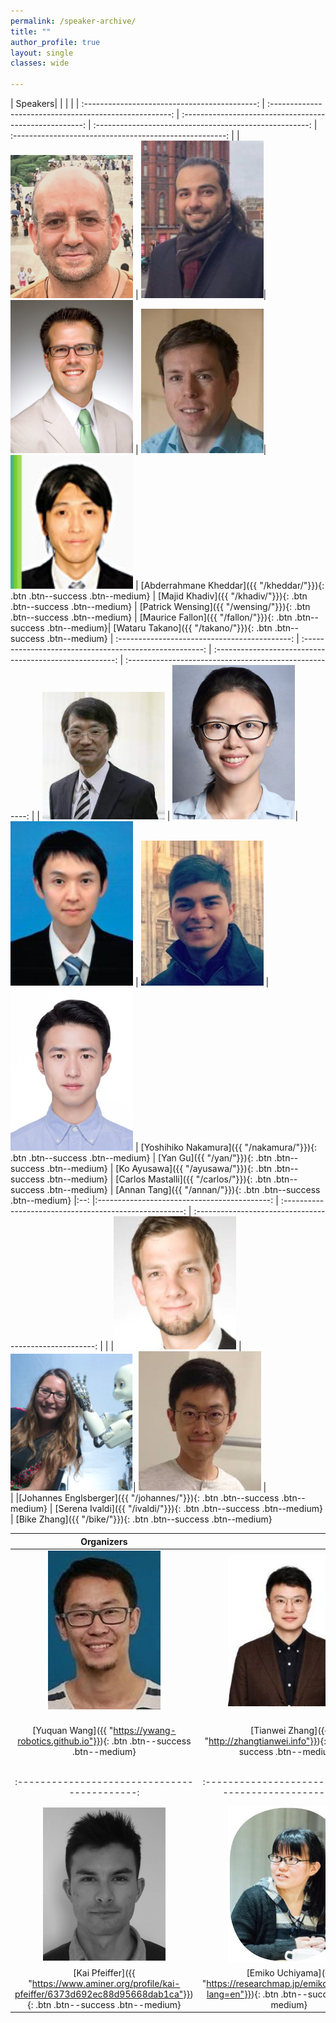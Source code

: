 ```yaml
---
permalink: /speaker-archive/
title: ""
author_profile: true 
layout: single 
classes: wide

---
```


| Speakers| | | | 
| :-------------------------------------------: | :-----------------------------------------------------: | :-----------------------------------------------------: | :-----------------------------------------------------: | :-----------------------------------------------------: |
| <img src="/docs/assets/images/speakers/abder.jpg" alt="drawing" width="196"/> |  <img src="/docs/assets/images/speakers/khadiv.jpg" alt="drawing"  width="196"/>| <img src="/docs/assets/images/speakers/patrick.jpg" alt="drawing" width="196"/> | <img src="/docs/assets/images/speakers/fallon.jpg" alt="drawing" width="196"/>|  <img src="/docs/assets/images/speakers/takano.jpg" alt="drawing" width="196"/> |
[Abderrahmane Kheddar]({{ "/kheddar/"}}){: .btn .btn--success .btn--medium} |  [Majid Khadiv]({{ "/khadiv/"}}){: .btn .btn--success .btn--medium}  | [Patrick Wensing]({{ "/wensing/"}}){: .btn .btn--success .btn--medium} | [Maurice Fallon]({{ "/fallon/"}}){: .btn .btn--success .btn--medium}| [Wataru Takano]({{ "/takano/"}}){: .btn .btn--success .btn--medium}
| :-------------------------------------------: | :-----------------------------------------------------: | :-----------------------------------------------------: | :-----------------------------------------------------: |
| <img src="/docs/assets/images/speakers/nakamura.jpg" alt="drawing" width="196"/> |  <img src="/docs/assets/images/organizers/yan.png" alt="drawing"  width="196"/>| <img src="/docs/assets/images/speakers/ayusawa.jpg" alt="drawing" width="196"/> |  <img src="/docs/assets/images/speakers/carlos.png" alt="drawing" width="196"/> |  <img src="/docs/assets/images/speakers/annan.jpg" alt="drawing" width="196"/> |
[Yoshihiko Nakamura]({{ "/nakamura/"}}){: .btn .btn--success .btn--medium} |  [Yan Gu]({{ "/yan/"}}){: .btn .btn--success .btn--medium}  | [Ko Ayusawa]({{ "/ayusawa/"}}){: .btn .btn--success .btn--medium} | [Carlos Mastalli]({{ "/carlos/"}}){: .btn .btn--success .btn--medium} |  [Annan Tang]({{ "/annan/"}}){: .btn .btn--success .btn--medium}
|:--: |:-------------------------------------------: | :-----------------------------------------------------: | :-----------------------------------------------------: | 
| |<img src="/docs/assets/images/speakers/johannes.jpg" alt="drawing" width="196"/> |  <img src="/docs/assets/images/speakers/ivaldi.png" alt="drawing"  width="196"/>| <img src="/docs/assets/images/speakers/bike.jpeg" alt="drawing" width="196"/> |  
| |[Johannes Englsberger]({{ "/johannes/"}}){: .btn .btn--success .btn--medium} |  [Serena Ivaldi]({{ "/ivaldi/"}}){: .btn .btn--success .btn--medium}  | [Bike Zhang]({{ "/bike/"}}){: .btn .btn--success .btn--medium} 

| Organizers | | | | 
| :-------------------------------------------: | :-----------------------------------------------------: | :-----------------------------------------------------: | :-----------------------------------------------------: |
| <img src="/docs/assets/images/organizers/yuquan.jpg" alt="drawing" width="180"/> |  <img src="/docs/assets/images/organizers/tianwei.jpeg" alt="drawing"  width="196"/>| <img src="/docs/assets/images/organizers/demircan.jpg" alt="drawing" width="196"/> |  <img src="/docs/assets/images/organizers/xin.jpg" alt="drawing" width="196"/> |
[Yuquan Wang]({{ "https://ywang-robotics.github.io"}}){: .btn .btn--success .btn--medium} |  [Tianwei Zhang]({{ "http://zhangtianwei.info"}}){: .btn .btn--success .btn--medium}  | [Emel Demircan]({{ "https://www.csulb.edu/college-of-engineering/dr-emel-demircan"}}){: .btn .btn--success .btn--medium} | [Xin Wang]({{ "https://scholar.google.com/citations?user=ZB-KFD4AAAAJ&hl=en"}}){: .btn .btn--success .btn--medium}
| :-------------------------------------------: | :-----------------------------------------------------: | :-----------------------------------------------------: | :-----------------------------------------------------: |
| <img src="/docs/assets/images/organizers/kai.jpg" alt="drawing" width="196"/> |  <img src="/docs/assets/images/organizers/uchiyama.jpg" alt="drawing"  width="196"/>| <img src="/docs/assets/images/speakers/venture.jpg" alt="drawing" width="196"/> |  <img src="/docs/assets/images/organizers/yan.png" alt="drawing" width="196"/> |
[Kai Pfeiffer]({{ "https://www.aminer.org/profile/kai-pfeiffer/6373d692ec88d95668dab1ca"}}){: .btn .btn--success .btn--medium} |  [Emiko Uchiyama]({{ "https://researchmap.jp/emiko_uchiyama?lang=en"}}){: .btn .btn--success .btn--medium}  | [Gentiane Venture]({{ "http://www.gvlab.jp/gv/"}}){: .btn .btn--success .btn--medium} | [Yan Gu]({{ "https://engineering.purdue.edu/ME/People/ptProfile?resource_id=273141"}}){: .btn .btn--success .btn--medium}



